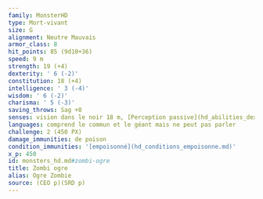 ```yaml
---
family: MonsterHD
type: Mort-vivant
size: G
alignment: Neutre Mauvais
armor_class: 8
hit_points: 85 (9d10+36)
speed: 9 m
strength: 19 (+4)
dexterity: ' 6 (-2)'
constitution: 18 (+4)
intelligence: ' 3 (-4)'
wisdom: ' 6 (-2)'
charisma: ' 5 (-3)'
saving_throws: Sag +0
senses: vision dans le noir 18 m, [Perception passive](hd_abilities_dexterity_perception_passive.md) 8
languages: comprend le commun et le géant mais ne peut pas parler
challenge: 2 (450 PX)
damage_immunities: de poison
condition_immunities: '[empoisonné](hd_conditions_empoisonne.md)'
x_p: 450
id: monsters_hd.md#zombi-ogre
title: Zombi ogre
alias: Ogre Zombie
source: (CEO p)(SRD p)
---
```


